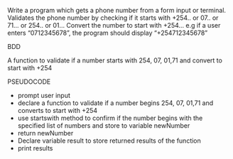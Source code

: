 Write a program which gets a phone number from a form input or terminal. Validates the phone number by checking if it starts with +254.. or 07.. or 71… or 254.. or 01... Convert the number to start with +254… 
e.g if a user enters “0712345678”, the program should display “+254712345678”


BDD 

A function to validate if a number starts with  254, 07, 01,71 and  convert to start with +254

PSEUDOCODE

- prompt user input
- declare a function to validate if a number begins 254, 07, 01,71 and  converts to start with +254
- use startswith method to confirm if the number begins with the specified list of numbers and store to variable newNumber
- return newNumber
- Declare variable result to store returned results of the function
- print results

